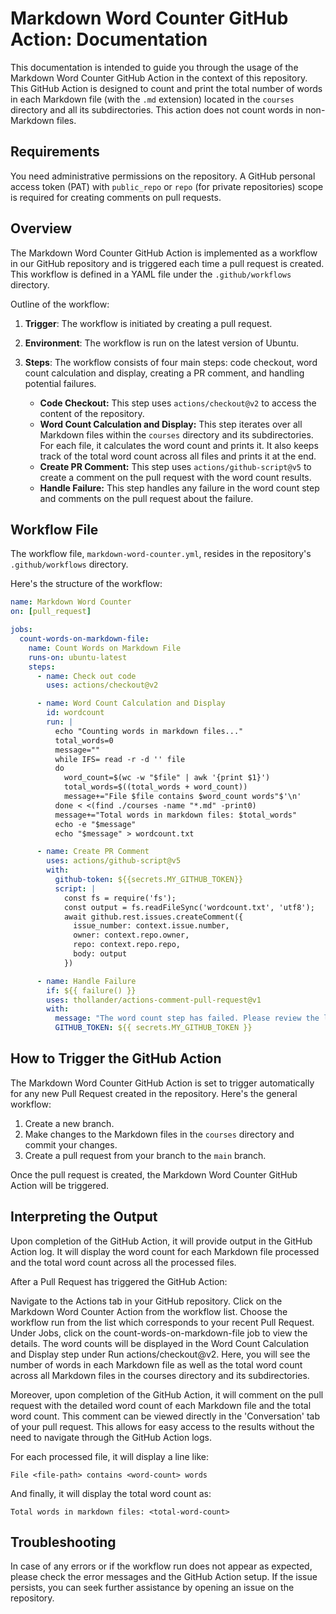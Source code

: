 # Markdown Word Counter GitHub Action: Documentation

This documentation is intended to guide you through the usage of the Markdown Word Counter GitHub Action in the context of this repository. This GitHub Action is designed to count and print the total number of words in each Markdown file (with the `.md` extension) located in the `courses` directory and all its subdirectories. This action does not count words in non-Markdown files.

## Requirements

You need administrative permissions on the repository. A GitHub personal access token (PAT) with `public_repo` or `repo` (for private repositories) scope is required for creating comments on pull requests.

## Overview

The Markdown Word Counter GitHub Action is implemented as a workflow in our GitHub repository and is triggered each time a pull request is created. This workflow is defined in a YAML file under the `.github/workflows` directory.

Outline of the workflow:

1. **Trigger**: The workflow is initiated by creating a pull request.
2. **Environment**: The workflow is run on the latest version of Ubuntu.
3. **Steps**: The workflow consists of four main steps: code checkout, word count calculation and display, creating a PR comment, and handling potential failures.

    - **Code Checkout:** This step uses `actions/checkout@v2` to access the content of the repository.
    - **Word Count Calculation and Display:** This step iterates over all Markdown files within the `courses` directory and its subdirectories. For each file, it calculates the word count and prints it. It also keeps track of the total word count across all files and prints it at the end.
    - **Create PR Comment:** This step uses `actions/github-script@v5` to create a comment on the pull request with the word count results.
    - **Handle Failure:** This step handles any failure in the word count step and comments on the pull request about the failure.

## Workflow File

The workflow file, `markdown-word-counter.yml`, resides in the repository's `.github/workflows` directory. 

Here's the structure of the workflow:

```yml
name: Markdown Word Counter
on: [pull_request]

jobs:
  count-words-on-markdown-file:
    name: Count Words on Markdown File
    runs-on: ubuntu-latest
    steps:
      - name: Check out code
        uses: actions/checkout@v2

      - name: Word Count Calculation and Display
        id: wordcount
        run: |
          echo "Counting words in markdown files..."
          total_words=0
          message=""
          while IFS= read -r -d '' file
          do
            word_count=$(wc -w "$file" | awk '{print $1}')
            total_words=$((total_words + word_count))
            message+="File $file contains $word_count words"$'\n'
          done < <(find ./courses -name "*.md" -print0)
          message+="Total words in markdown files: $total_words"
          echo -e "$message"
          echo "$message" > wordcount.txt

      - name: Create PR Comment
        uses: actions/github-script@v5
        with:
          github-token: ${{secrets.MY_GITHUB_TOKEN}}
          script: |
            const fs = require('fs');
            const output = fs.readFileSync('wordcount.txt', 'utf8');
            await github.rest.issues.createComment({
              issue_number: context.issue.number,
              owner: context.repo.owner,
              repo: context.repo.repo,
              body: output
            })

      - name: Handle Failure
        if: ${{ failure() }}
        uses: thollander/actions-comment-pull-request@v1
        with:
          message: "The word count step has failed. Please review the logs and try again."
          GITHUB_TOKEN: ${{ secrets.MY_GITHUB_TOKEN }}
```

## How to Trigger the GitHub Action

The Markdown Word Counter GitHub Action is set to trigger automatically for any new Pull Request created in the repository. Here's the general workflow:

1. Create a new branch.
2. Make changes to the Markdown files in the `courses` directory and commit your changes.
3. Create a pull request from your branch to the `main` branch. 

Once the pull request is created, the Markdown Word Counter GitHub Action will be triggered.

## Interpreting the Output

Upon completion of the GitHub Action, it will provide output in the GitHub Action log. It will display the word count for each Markdown file processed and the total word count across all the processed files.

After a Pull Request has triggered the GitHub Action:

Navigate to the Actions tab in your GitHub repository.
Click on the Markdown Word Counter Action from the workflow list.
Choose the workflow run from the list which corresponds to your recent Pull Request.
Under Jobs, click on the count-words-on-markdown-file job to view the details.
The word counts will be displayed in the Word Count Calculation and Display step under Run actions/checkout@v2. Here, you will see the number of words in each Markdown file as well as the total word count across all Markdown files in the courses directory and its subdirectories.

Moreover, upon completion of the GitHub Action, it will comment on the pull request with the detailed word count of each Markdown file and the total word count. This comment can be viewed directly in the 'Conversation' tab of your pull request. This allows for easy access to the results without the need to navigate through the GitHub Action logs.

For each processed file, it will display a line like:

```
File <file-path> contains <word-count> words
```

And finally, it will display the total word count as:

```
Total words in markdown files: <total-word-count>
```

## Troubleshooting

In case of any errors or if the workflow run does not appear as expected, please check the error messages and the GitHub Action setup. If the issue persists, you can seek further assistance by opening an issue on the repository.